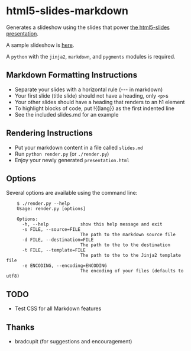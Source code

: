 html5-slides-markdown
=====================

Generates a slideshow using the slides that power
[the html5-slides presentation](http://apirocks.com/html5/html5.html).

A sample slideshow is [here](http://adamzap.com/random/html5-slides-markdown.html).

A `python` with the `jinja2`, `markdown`, and `pygments` modules is required.

Markdown Formatting Instructions
--------------------------------

- Separate your slides with a horizontal rule (--- in markdown)
- Your first slide (title slide) should not have a heading, only `<p>`s
- Your other slides should have a heading that renders to an h1 element
- To highlight blocks of code, put !{{lang}} as the first indented line
- See the included slides.md for an example

Rendering Instructions
----------------------

- Put your markdown content in a file called `slides.md`
- Run `python render.py` (or `./render.py`)
- Enjoy your newly generated `presentation.html`

Options
-------

Several options are available using the command line:

		$ ./render.py --help
		Usage: render.py [options]

		Options:
		  -h, --help            show this help message and exit
		  -s FILE, --source=FILE
		                        The path to the markdown source file
		  -d FILE, --destination=FILE
		                        The path to the to the destination
		  -t FILE, --template=FILE
		                        The path to the to the Jinja2 template file
		  -e ENCODING, --encoding=ENCODING
		                        The encoding of your files (defaults to utf8)

TODO
----

- Test CSS for all Markdown features

Thanks
------

- bradcupit (for suggestions and encouragement)

